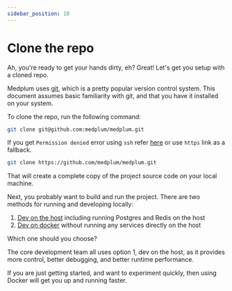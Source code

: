 ```yaml
---
sidebar_position: 10
---
```


# Clone the repo

Ah, you're ready to get your hands dirty, eh?  Great!  Let's get you setup with a cloned repo.

Medplum uses [git](https://git-scm.com/), which is a pretty popular version control system.  This document assumes basic familiarity with git, and that you have it installed on your system.

To clone the repo, run the following command:

```bash
git clone git@github.com:medplum/medplum.git
```

If you get `Permission denied` error using `ssh` refer [here](https://help.github.com/articles/error-permission-denied-publickey/)
or use `https` link as a fallback.

```sh
git clone https://github.com/medplum/medplum.git
```

That will create a complete copy of the project source code on your local machine.

Next, you probably want to build and run the project.  There are two methods for running and developing locally:

1. [Dev on the host](./dev-on-host) including running Postgres and Redis on the host
2. [Dev on docker](./dev-on-docker) without running any services directly on the host

Which one should you choose?

The core development team all uses option 1, dev on the host, as it provides more control, better debugging, and better runtime performance.

If you are just getting started, and want to experiment quickly, then using Docker will get you up and running faster.
